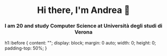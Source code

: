 <center> <h1> Hi there, I'm Andrea 👋 </h1> </center>
<center> <h3> I am 20 and study Computer Science at Università degli studi di Verona </h3> </center>


h1::before {
    content: "";
    display: block;
    margin: 0 auto;
    width: 0;
    height: 0;
    padding-top: 50%;
}
<!--
**AndreaPellizzari/AndreaPellizzari** is a ✨ _special_ ✨ repository because its `README.md` (this file) appears on your GitHub profile.

Here are some ideas to get you started:

- 🔭 I’m currently working on ...
- 🌱 I’m currently learning ...
- 👯 I’m looking to collaborate on ...
- 🤔 I’m looking for help with ...
- 💬 Ask me about ...
- 📫 How to reach me: ...
- 😄 Pronouns: ...
- ⚡ Fun fact: ...
-->
